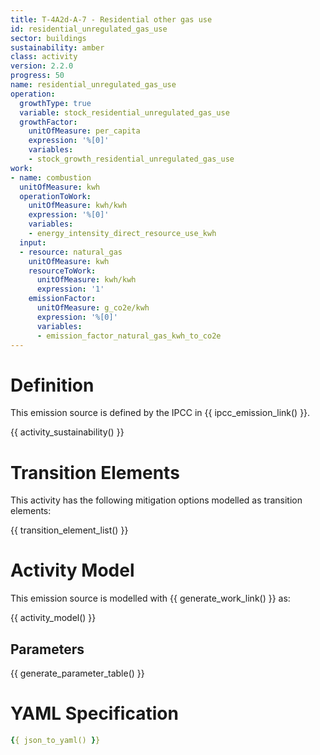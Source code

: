 ```yaml
---
title: T-4A2d-A-7 - Residential other gas use
id: residential_unregulated_gas_use
sector: buildings
sustainability: amber
class: activity
version: 2.2.0
progress: 50
name: residential_unregulated_gas_use
operation:
  growthType: true
  variable: stock_residential_unregulated_gas_use
  growthFactor:
    unitOfMeasure: per_capita
    expression: '%[0]'
    variables:
    - stock_growth_residential_unregulated_gas_use
work:
- name: combustion
  unitOfMeasure: kwh
  operationToWork:
    unitOfMeasure: kwh/kwh
    expression: '%[0]'
    variables:
    - energy_intensity_direct_resource_use_kwh
  input:
  - resource: natural_gas
    unitOfMeasure: kwh
    resourceToWork:
      unitOfMeasure: kwh/kwh
      expression: '1'
    emissionFactor:
      unitOfMeasure: g_co2e/kwh
      expression: '%[0]'
      variables:
      - emission_factor_natural_gas_kwh_to_co2e
---
```

# Definition
This emission source is defined by the IPCC in {{ ipcc_emission_link() }}.


{{ activity_sustainability() }}

# Transition Elements

This activity has the following mitigation options modelled as transition elements:

{{ transition_element_list() }}

# Activity Model
This emission source is modelled with {{ generate_work_link() }} as:

{{ activity_model() }}

## Parameters

{{ generate_parameter_table() }}

# YAML Specification

```yaml
{{ json_to_yaml() }}
```